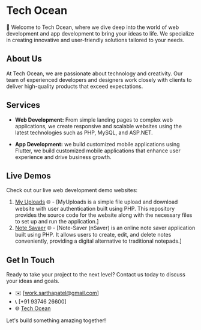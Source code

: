 # Tech Ocean

🌊 Welcome to Tech Ocean, where we dive deep into the world of web development and app development to bring your ideas to life. We specialize in creating innovative and user-friendly solutions tailored to your needs.

## About Us

At Tech Ocean, we are passionate about technology and creativity. Our team of experienced developers and designers work closely with clients to deliver high-quality products that exceed expectations.

## Services

- **Web Development:** From simple landing pages to complex web applications, we create responsive and scalable websites using the latest technologies such as PHP, MySQL, and ASP.NET.

- **App Development:** we build customized mobile applications using Flutter, we build customized mobile applications that enhance user experience and drive business growth.

## Live Demos

Check out our live web development demo websites:

1. [My Uploads](https://myuploads.thetechocean.me) 🌐 - [MyUploads is a simple file upload and download website with user authentication built using PHP. This repository provides the source code for the website along with the necessary files to set up and run the application.]
2. [Note Savaer](https://note.thetechocean.me) 🌐 - [Note-Saver (nSaver) is an online note saver application built using PHP. It allows users to create, edit, and delete notes conveniently, providing a digital alternative to traditional notepads.]

## Get In Touch

Ready to take your project to the next level? Contact us today to discuss your ideas and goals.

- ✉️ [work.sarthapatel@gmail.com]
- 📞 [+91 93746 26600]
- 🌐 [Tech Ocean](https://thetechocean.me)

Let's build something amazing together!

